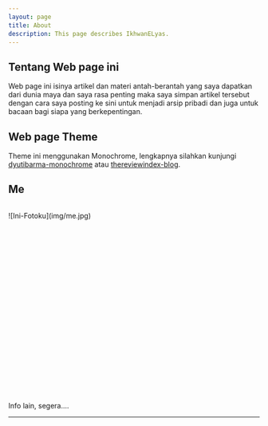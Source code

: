 ```yaml
---
layout: page
title: About
description: This page describes IkhwanELyas.
---
```

## Tentang Web page ini

Web page ini isinya artikel dan materi antah-berantah yang saya dapatkan dari dunia maya dan saya rasa penting maka saya simpan artikel tersebut dengan cara saya posting ke sini untuk menjadi arsip pribadi dan juga untuk bacaan bagi siapa yang berkepentingan.

## Web page Theme 
Theme ini menggunakan Monochrome, lengkapnya silahkan kunjungi [dyutibarma-monochrome](https://github.com/dyutibarma/monochrome) atau [thereviewindex-blog](https://github.com/thereviewindex/blog).


## Me
<pre>
</pre>
<span class="f-left">
![Ini-Fotoku](img/me.jpg)
</span>


<!-- ![Fotoku]({{site.url}}/img/me.jpg){:.rkiri} : OK -->
<!-- ![Fotoku](img/me.jpg){:.rkiri} : ERROR : hasil = //img/me.jpg -->

<!--
	![Fotoku](img/me.jpg){:.f-left}
	<img src="img/me.jpg" class="rkiri" markdown="0" />
	![image-title-here](img/me.jpg){:height="240px" width="140px"}
	![image-title-here](img/me.jpg){:height="240px" width="140px"}
	![Fotoku](img/me.jpg){:.rkiri}
	![Fotoku](img/me.jpg){:.f-left}
-->
<pre>





















</pre>

<p>
Info lain, segera....

</p>

____

